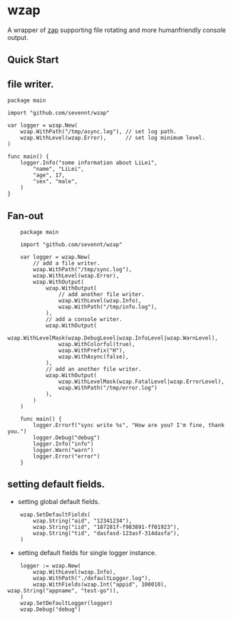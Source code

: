 # wzap

A wrapper of [zap](https://github.com/uber-go/zap) supporting file rotating and more humanfriendly console output.

## Quick Start

## file writer.
```golang
package main

import "github.com/sevennt/wzap"

var logger = wzap.New(
	wzap.WithPath("/tmp/async.log"), // set log path.
	wzap.WithLevel(wzap.Error),      // set log minimum level.
)

func main() {
	logger.Info("some information about LiLei",
		"name", "LiLei",
		"age", 17,
		"sex", "male",
	)
}
```

## Fan-out

```golang
    package main

    import "github.com/sevennt/wzap"

    var logger = wzap.New(
        // add a file writer.
        wzap.WithPath("/tmp/sync.log"),
        wzap.WithLevel(wzap.Error),
        wzap.WithOutput(
            wzap.WithOutput(
                // add another file writer.
                wzap.WithLevel(wzap.Info),
                wzap.WithPath("/tmp/info.log"),
            ),
            // add a console writer.
            wzap.WithOutput(
                wzap.WithLevelMask(wzap.DebugLevel|wzap.InfoLevel|wzap.WarnLevel),
                wzap.WithColorful(true),
                wzap.WithPrefix("H"),
                wzap.WithAsync(false),
            ),
            // add an another file writer.
            wzap.WithOutput(
                wzap.WithLevelMask(wzap.FatalLevel|wzap.ErrorLevel),
                wzap.WithPath("/tmp/error.log")
            ),
        )
    )

    func main() {
	    logger.Errorf("sync write %s", "How are you? I'm fine, thank you.")
	    logger.Debug("debug")
	    logger.Info("info")
	    logger.Warn("warn")
	    logger.Error("error")
	}
```

## setting default fields.
- setting global default fields.
```
	wzap.SetDefaultFields(
		wzap.String("aid", "12341234"),
		wzap.String("iid", "187281f-f983891-ff01923"),
		wzap.String("tid", "dasfasd-123asf-314dasfa"),
	)
```

- setting default fields for single logger instance.
```
	logger := wzap.New(
		wzap.WithLevel(wzap.Info),
		wzap.WithPath("./defaultLogger.log"),
		wzap.WithFields(wzap.Int("appid", 100010), wzap.String("appname", "test-go")),
	)
	wzap.SetDefaultLogger(logger)
	wzap.Debug("debug")
```
